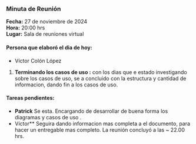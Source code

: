 ### Minuta de Reunión

**Fecha:** 27 de noviembre de 2024  
**Hora:** 20:00 hrs  
**Lugar:** Sala de reuniones virtual

#### Persona que elaboró el dia de hoy:

- Víctor Colón López



1. **Terminando los casos de uso :**
con los dias que e estado investigando sobre los casos de uso, se a concluido con la estructura y cantidad de informacion, dando fin a los casos de uso.  



     
#### Tareas pendientes:

- **Patrick** Se esta. Encargando de desarrollar de buena forma los diagramas y casos de uso .
- Víctor** Seguira dando informacion mas completa a el documento, para hacer un entregable mas completo.
La reunión concluyó a las ~ 22.00 hrs.
